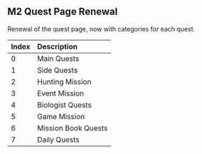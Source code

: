 ## M2 Quest Page Renewal
Renewal of the quest page, now with categories for each quest.

| Index | Description  |
| :------|:--------------|
| 0 | Main Quests
| 1 | Side Quests
| 2 | Hunting Mission
| 3 | Event Mission
| 4 | Biologist Quests
| 5 | Game Mission
| 6 | Mission Book Quests
| 7 | Daily Quests
